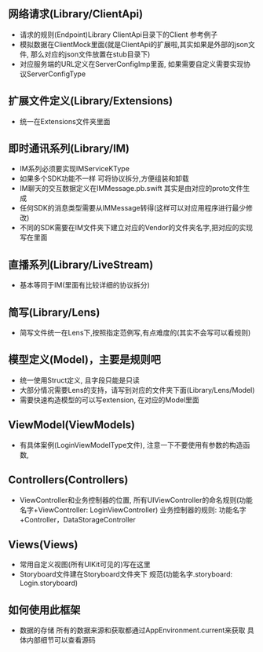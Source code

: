 ## 网络请求(Library/ClientApi)

- 请求的规则(Endpoint)Library ClientApi目录下的Client 参考例子
- 模拟数据在ClientMock里面(就是ClientApi的扩展啦,其实如果是外部的json文件, 那么对应的json文件放置在stub目录下)
- 对应服务端的URL定义在ServerConfigImp里面, 如果需要自定义需要实现协议ServerConfigType

## 扩展文件定义(Library/Extensions)

- 统一在Extensions文件夹里面

## 即时通讯系列(Library/IM)

- IM系列必须要实现IMServiceKType
- 如果多个SDK功能不一样 可将协议拆分,方便组装和卸载
- IM聊天的交互数据定义在IMMessage.pb.swift 其实是由对应的proto文件生成
- 任何SDK的消息类型需要从IMMessage转得(这样可以对应用程序进行最少修改)
- 不同的SDK需要在IM文件夹下建立对应的Vendor的文件夹名字,把对应的实现写在里面

## 直播系列(Library/LiveStream)

- 基本等同于IM(里面有比较详细的协议拆分)

## 简写(Library/Lens)
- 简写文件统一在Lens下,按照指定范例写,有点难度的(其实不会写可以看规则)

## 模型定义(Model)，主要是规则吧
- 统一使用Struct定义, 且字段只能是只读
- 大部分情况需要Lens的支持，请写到对应的文件夹下面(Library/Lens/Model)
- 需要快速构造模型的可以写extension, 在对应的Model里面

## ViewModel(ViewModels)
- 有具体案例(LoginViewModelType文件), 注意一下不要使用有参数的构造函数,

## Controllers(Controllers)
- ViewController和业务控制器的位置, 所有UIViewController的命名规则(功能名字+ViewController: LoginViewController)
  业务控制器的规则: 功能名字+Controller，DataStorageController


## Views(Views)
- 常用自定义视图(所有UIKit可见的)写在这里
- Storyboard文件建在Storyboard文件夹下 规范(功能名字.storyboard: Login.storyboard)

## 如何使用此框架

* 数据的存储
所有的数据来源和获取都通过AppEnvironment.current来获取
具体内部细节可以查看源码

